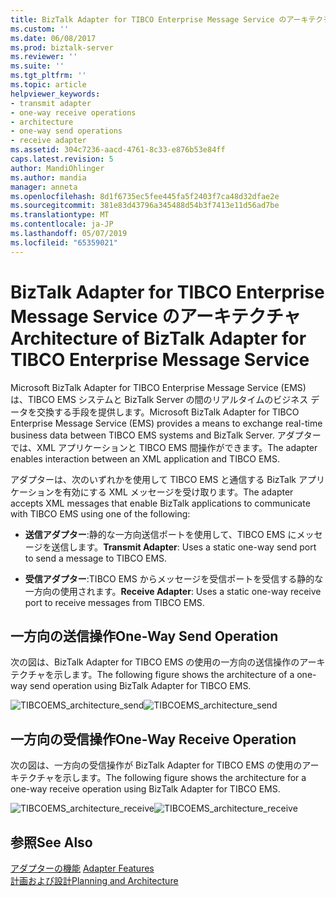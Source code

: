 ```yaml
---
title: BizTalk Adapter for TIBCO Enterprise Message Service のアーキテクチャ |Microsoft Docs
ms.custom: ''
ms.date: 06/08/2017
ms.prod: biztalk-server
ms.reviewer: ''
ms.suite: ''
ms.tgt_pltfrm: ''
ms.topic: article
helpviewer_keywords:
- transmit adapter
- one-way receive operations
- architecture
- one-way send operations
- receive adapter
ms.assetid: 304c7236-aacd-4761-8c33-e876b53e84ff
caps.latest.revision: 5
author: MandiOhlinger
ms.author: mandia
manager: anneta
ms.openlocfilehash: 8d1f6735ec5fee445fa5f2403f7ca48d32dfae2e
ms.sourcegitcommit: 381e83d43796a345488d54b3f7413e11d56ad7be
ms.translationtype: MT
ms.contentlocale: ja-JP
ms.lasthandoff: 05/07/2019
ms.locfileid: "65359021"
---
```

# <a name="architecture-of-biztalk-adapter-for-tibco-enterprise-message-service"></a><span data-ttu-id="41024-102">BizTalk Adapter for TIBCO Enterprise Message Service のアーキテクチャ</span><span class="sxs-lookup"><span data-stu-id="41024-102">Architecture of BizTalk Adapter for TIBCO Enterprise Message Service</span></span>
<span data-ttu-id="41024-103">Microsoft BizTalk Adapter for TIBCO Enterprise Message Service (EMS) は、TIBCO EMS システムと BizTalk Server の間のリアルタイムのビジネス データを交換する手段を提供します。</span><span class="sxs-lookup"><span data-stu-id="41024-103">Microsoft BizTalk Adapter for TIBCO Enterprise Message Service (EMS) provides a means to exchange real-time business data between TIBCO EMS systems and BizTalk Server.</span></span> <span data-ttu-id="41024-104">アダプターでは、XML アプリケーションと TIBCO EMS 間操作ができます。</span><span class="sxs-lookup"><span data-stu-id="41024-104">The adapter enables interaction between an XML application and TIBCO EMS.</span></span>  
  
 <span data-ttu-id="41024-105">アダプターは、次のいずれかを使用して TIBCO EMS と通信する BizTalk アプリケーションを有効にする XML メッセージを受け取ります。</span><span class="sxs-lookup"><span data-stu-id="41024-105">The adapter accepts XML messages that enable BizTalk applications to communicate with TIBCO EMS using one of the following:</span></span>  
  
-   <span data-ttu-id="41024-106">**送信アダプター**:静的な一方向送信ポートを使用して、TIBCO EMS にメッセージを送信します。</span><span class="sxs-lookup"><span data-stu-id="41024-106">**Transmit Adapter**: Uses a static one-way send port to send a message to TIBCO EMS.</span></span>  
  
-   <span data-ttu-id="41024-107">**受信アダプター**:TIBCO EMS からメッセージを受信ポートを受信する静的な一方向の使用されます。</span><span class="sxs-lookup"><span data-stu-id="41024-107">**Receive Adapter**: Uses a static one-way receive port to receive messages from TIBCO EMS.</span></span>  
  
## <a name="one-way-send-operation"></a><span data-ttu-id="41024-108">一方向の送信操作</span><span class="sxs-lookup"><span data-stu-id="41024-108">One-Way Send Operation</span></span>  
 <span data-ttu-id="41024-109">次の図は、BizTalk Adapter for TIBCO EMS の使用の一方向の送信操作のアーキテクチャを示します。</span><span class="sxs-lookup"><span data-stu-id="41024-109">The following figure shows the architecture of a one-way send operation using BizTalk Adapter for TIBCO EMS.</span></span>  
  
 <span data-ttu-id="41024-110">![](../core/media/tibcoems-architecture-send.gif "TIBCOEMS_architecture_send")</span><span class="sxs-lookup"><span data-stu-id="41024-110">![](../core/media/tibcoems-architecture-send.gif "TIBCOEMS_architecture_send")</span></span>  
  
## <a name="one-way-receive-operation"></a><span data-ttu-id="41024-111">一方向の受信操作</span><span class="sxs-lookup"><span data-stu-id="41024-111">One-Way Receive Operation</span></span>  
 <span data-ttu-id="41024-112">次の図は、一方向の受信操作が BizTalk Adapter for TIBCO EMS の使用のアーキテクチャを示します。</span><span class="sxs-lookup"><span data-stu-id="41024-112">The following figure shows the architecture for a one-way receive operation using BizTalk Adapter for TIBCO EMS.</span></span>  
  
 <span data-ttu-id="41024-113">![](../core/media/tibcoems-architecture-receive.gif "TIBCOEMS_architecture_receive")</span><span class="sxs-lookup"><span data-stu-id="41024-113">![](../core/media/tibcoems-architecture-receive.gif "TIBCOEMS_architecture_receive")</span></span>  
  
## <a name="see-also"></a><span data-ttu-id="41024-114">参照</span><span class="sxs-lookup"><span data-stu-id="41024-114">See Also</span></span>  
 <span data-ttu-id="41024-115">[アダプターの機能](../core/adapter-features.md) </span><span class="sxs-lookup"><span data-stu-id="41024-115">[Adapter Features](../core/adapter-features.md) </span></span>  
 [<span data-ttu-id="41024-116">計画および設計</span><span class="sxs-lookup"><span data-stu-id="41024-116">Planning and Architecture</span></span>](../core/planning-and-architecture16.md)